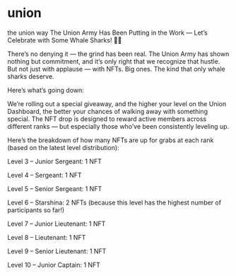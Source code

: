 # union
the union way
The Union Army Has Been Putting in the Work — Let’s Celebrate with Some Whale Sharks! 🐋🦈

There’s no denying it — the grind has been real. The Union Army has shown nothing but commitment, and it’s only right that we recognize that hustle. But not just with applause — with NFTs. Big ones. The kind that only whale sharks deserve.

Here’s what’s going down:

We’re rolling out a special giveaway, and the higher your level on the Union Dashboard, the better your chances of walking away with something special. The NFT drop is designed to reward active members across different ranks — but especially those who’ve been consistently leveling up.

Here’s the breakdown of how many NFTs are up for grabs at each rank (based on the latest level distribution):

Level 3 – Junior Sergeant: 1 NFT

Level 4 – Sergeant: 1 NFT

Level 5 – Senior Sergeant: 1 NFT

Level 6 – Starshina: 2 NFTs (because this level has the highest number of participants so far!)

Level 7 – Junior Lieutenant: 1 NFT

Level 8 – Lieutenant: 1 NFT

Level 9 – Senior Lieutenant: 1 NFT

Level 10 – Junior Captain: 1 NFT

